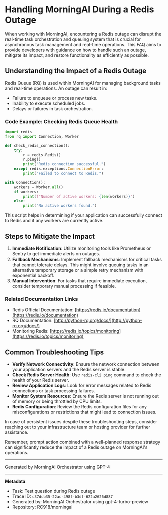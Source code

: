 # Handling MorningAI During a Redis Outage

When working with MorningAI, encountering a Redis outage can disrupt the real-time task orchestration and queuing system that is crucial for asynchronous task management and real-time operations. This FAQ aims to provide developers with guidance on how to handle such an outage, mitigate its impact, and restore functionality as efficiently as possible.

## Understanding the Impact of a Redis Outage

Redis Queue (RQ) is used within MorningAI for managing background tasks and real-time operations. An outage can result in:
- Failure to enqueue or process new tasks.
- Inability to execute scheduled jobs.
- Delays or failures in task orchestration.

### Code Example: Checking Redis Queue Health

```python
import redis
from rq import Connection, Worker

def check_redis_connection():
    try:
        r = redis.Redis()
        r.ping()
        print("Redis connection successful.")
    except redis.exceptions.ConnectionError:
        print("Failed to connect to Redis.")

with Connection():
    workers = Worker.all()
    if workers:
        print(f"Number of active workers: {len(workers)}")
    else:
        print("No active workers found.")
```

This script helps in determining if your application can successfully connect to Redis and if any workers are currently active.

## Steps to Mitigate the Impact

1. **Immediate Notification**: Utilize monitoring tools like Prometheus or Sentry to get immediate alerts on outages.
2. **Fallback Mechanisms**: Implement fallback mechanisms for critical tasks that cannot tolerate delays. This might involve queuing tasks in an alternative temporary storage or a simple retry mechanism with exponential backoff.
3. **Manual Intervention**: For tasks that require immediate execution, consider temporary manual processing if feasible.

### Related Documentation Links

- Redis Official Documentation: [https://redis.io/documentation](https://redis.io/documentation)
- RQ Documentation: [http://python-rq.org/docs/](http://python-rq.org/docs/)
- Monitoring Redis: [https://redis.io/topics/monitoring](https://redis.io/topics/monitoring)

## Common Troubleshooting Tips

- **Verify Network Connectivity**: Ensure the network connection between your application servers and the Redis server is stable.
- **Check Redis Server Health**: Use `redis-cli ping` command to check the health of your Redis server.
- **Review Application Logs**: Look for error messages related to Redis connections or task processing failures.
- **Monitor System Resources**: Ensure the Redis server is not running out of memory or being throttled by CPU limits.
- **Redis Configuration**: Review the Redis configuration files for any misconfigurations or restrictions that might lead to connection issues.

In case of persistent issues despite these troubleshooting steps, consider reaching out to your infrastructure team or hosting provider for further assistance.

Remember, prompt action combined with a well-planned response strategy can significantly reduce the impact of a Redis outage on MorningAI's operations.

---
Generated by MorningAI Orchestrator using GPT-4

---

**Metadata**:
- Task: Test question during Redis outage
- Trace ID: `c37dcb35-22ac-498f-b3df-622a2626d887`
- Generated by: MorningAI Orchestrator using gpt-4-turbo-preview
- Repository: RC918/morningai
